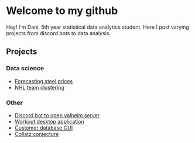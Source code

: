 # Welcome to my github

Hey! I'm Dani, 5th year statistical data analytics student.
Here I post varying projects from discord bots to data analysis.

## Projects

### Data science
- [Forecasting steel prices](https://github.com/DaniBarlund/SteelPriceForecasting)
- [NHL team clustering](https://github.com/DaniBarlund/nhl-clustering)

### Other

- [Discord bot to open valheim server](https://github.com/DaniBarlund/Discord-bot)
- [Workout desktop application](https://github.com/DaniBarlund/workout-app)
- [Customer database GUI](https://github.com/DaniBarlund/Customer-database)
- [Collatz conjecture](https://github.com/DaniBarlund/Collatz-conjecture)

